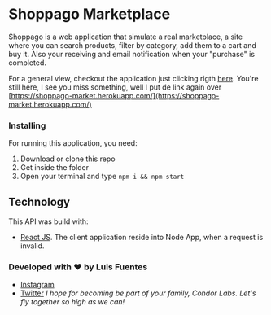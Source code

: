 # Shoppago Marketplace

Shoppago is a web application that simulate a real marketplace, a site where you can search products, filter by category, add them to a cart and buy it. Also your receiving and email notification when your "purchase" is completed.

For a general view, checkout the application just clicking rigth [here](https://shoppago-market.herokuapp.com/). You're still here, I see you miss something, well I put de link again over [https://shoppago-market.herokuapp.com/](https://shoppago-market.herokuapp.com/)

### Installing

For running this application, you need:

1. Download or clone this repo
2. Get inside the folder
3. Open your terminal and type `npm i && npm start`

## Technology

This API was build with:

- [React JS](https://reactjs.org/). The client application reside into Node App, when a request is invalid.

### Developed with ♥ by Luis Fuentes

- [Instagram](https://www.instagram.com/luisfuentech/)
- [Twitter](https://twitter.com/luisfuentech)
  _I hope for becoming be part of your family, Condor Labs. Let's fly together so high as we can!_
